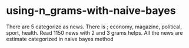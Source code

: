 # using-n_grams-with-naive-bayes
There are 5 categorize as news. There is ; economy, magazine, political, sport, health. 
Read 1150 news with 2 and 3 grams helps. All the news are estimate categorized in naive bayes method 
